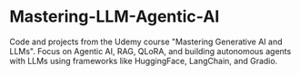 # Mastering-LLM-Agentic-AI
Code and projects from the Udemy course "Mastering Generative AI and LLMs". Focus on Agentic AI, RAG, QLoRA, and building autonomous agents with LLMs using frameworks like HuggingFace, LangChain, and Gradio.
